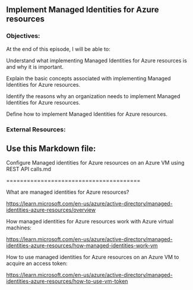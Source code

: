 ## Implement Managed Identities for Azure resources


### Objectives:

At the end of this episode, I will be able to:

Understand what implementing Managed Identities for Azure resources is and why it is important.

Explain the basic concepts associated with implementing Managed Identities for Azure resources.

Identify the reasons why an organization needs to implement Managed Identities for Azure resources.

Define how to implement Managed Identities for Azure resources.

### External Resources:

## Use this Markdown file:

Configure Managed identities for Azure resources on an Azure VM using REST API calls.md

=======================================

What are managed identities for Azure resources?

https://learn.microsoft.com/en-us/azure/active-directory/managed-identities-azure-resources/overview


How managed identities for Azure resources work with Azure virtual machines:

https://learn.microsoft.com/en-us/azure/active-directory/managed-identities-azure-resources/how-managed-identities-work-vm


How to use managed identities for Azure resources on an Azure VM to acquire an access token:

https://learn.microsoft.com/en-us/azure/active-directory/managed-identities-azure-resources/how-to-use-vm-token
